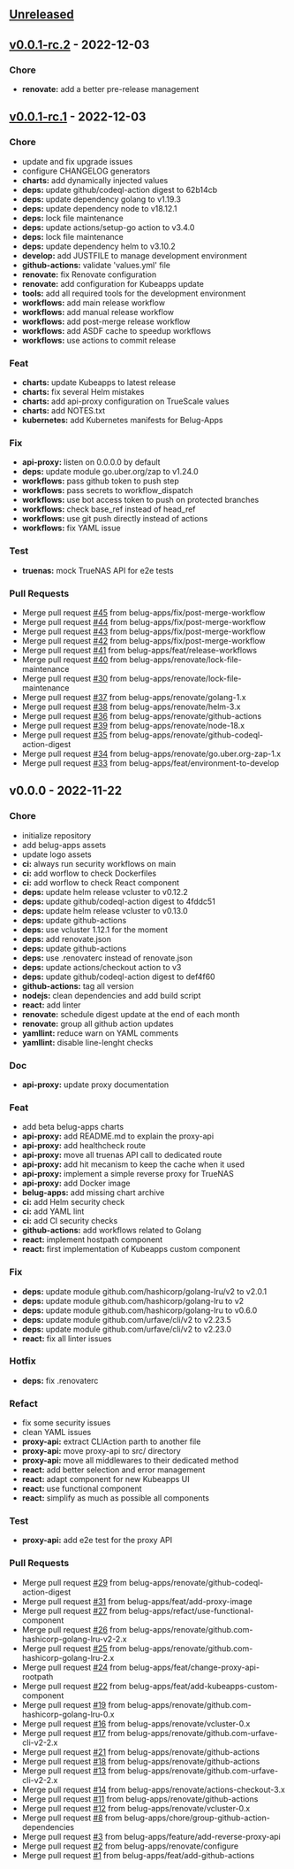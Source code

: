 <a name="unreleased"></a>
## [Unreleased]


<a name="v0.0.1-rc.2"></a>
## [v0.0.1-rc.2] - 2022-12-03
### Chore
- **renovate:** add a better pre-release management


<a name="v0.0.1-rc.1"></a>
## [v0.0.1-rc.1] - 2022-12-03
### Chore
- update and fix upgrade issues
- configure CHANGELOG generators
- **charts:** add dynamically injected values
- **deps:** update github/codeql-action digest to 62b14cb
- **deps:** update dependency golang to v1.19.3
- **deps:** update dependency node to v18.12.1
- **deps:** lock file maintenance
- **deps:** update actions/setup-go action to v3.4.0
- **deps:** lock file maintenance
- **deps:** update dependency helm to v3.10.2
- **develop:** add JUSTFILE to manage development environment
- **github-actions:** validate 'values.yml' file
- **renovate:** fix Renovate configuration
- **renovate:** add configuration for Kubeapps update
- **tools:** add all required tools for the development environment
- **workflows:** add main release workflow
- **workflows:** add manual release workflow
- **workflows:** add post-merge release workflow
- **workflows:** add ASDF cache to speedup workflows
- **workflows:** use actions to commit release

### Feat
- **charts:** update Kubeapps to latest release
- **charts:** fix several Helm mistakes
- **charts:** add api-proxy configuration on TrueScale values
- **charts:** add NOTES.txt
- **kubernetes:** add Kubernetes manifests for Belug-Apps

### Fix
- **api-proxy:** listen on 0.0.0.0 by default
- **deps:** update module go.uber.org/zap to v1.24.0
- **workflows:** pass github token to push step
- **workflows:** pass secrets to workflow_dispatch
- **workflows:** use bot access token to push on protected branches
- **workflows:** check base_ref instead of head_ref
- **workflows:** use git push directly instead of actions
- **workflows:** fix YAML issue

### Test
- **truenas:** mock TrueNAS API for e2e tests

### Pull Requests
- Merge pull request [#45](https://github.com/belug-apps/belug-apps/issues/45) from belug-apps/fix/post-merge-workflow
- Merge pull request [#44](https://github.com/belug-apps/belug-apps/issues/44) from belug-apps/fix/post-merge-workflow
- Merge pull request [#43](https://github.com/belug-apps/belug-apps/issues/43) from belug-apps/fix/post-merge-workflow
- Merge pull request [#42](https://github.com/belug-apps/belug-apps/issues/42) from belug-apps/fix/post-merge-workflow
- Merge pull request [#41](https://github.com/belug-apps/belug-apps/issues/41) from belug-apps/feat/release-workflows
- Merge pull request [#40](https://github.com/belug-apps/belug-apps/issues/40) from belug-apps/renovate/lock-file-maintenance
- Merge pull request [#30](https://github.com/belug-apps/belug-apps/issues/30) from belug-apps/renovate/lock-file-maintenance
- Merge pull request [#37](https://github.com/belug-apps/belug-apps/issues/37) from belug-apps/renovate/golang-1.x
- Merge pull request [#38](https://github.com/belug-apps/belug-apps/issues/38) from belug-apps/renovate/helm-3.x
- Merge pull request [#36](https://github.com/belug-apps/belug-apps/issues/36) from belug-apps/renovate/github-actions
- Merge pull request [#39](https://github.com/belug-apps/belug-apps/issues/39) from belug-apps/renovate/node-18.x
- Merge pull request [#35](https://github.com/belug-apps/belug-apps/issues/35) from belug-apps/renovate/github-codeql-action-digest
- Merge pull request [#34](https://github.com/belug-apps/belug-apps/issues/34) from belug-apps/renovate/go.uber.org-zap-1.x
- Merge pull request [#33](https://github.com/belug-apps/belug-apps/issues/33) from belug-apps/feat/environment-to-develop


<a name="v0.0.0"></a>
## v0.0.0 - 2022-11-22
### Chore
- initialize repository
- add belug-apps assets
- update logo assets
- **ci:** always run security workflows on main
- **ci:** add worflow to check Dockerfiles
- **ci:** add worflow to check React component
- **deps:** update helm release vcluster to v0.12.2
- **deps:** update github/codeql-action digest to 4fddc51
- **deps:** update helm release vcluster to v0.13.0
- **deps:** update github-actions
- **deps:** use vcluster 1.12.1 for the moment
- **deps:** add renovate.json
- **deps:** update github-actions
- **deps:** use .renovaterc instead of renovate.json
- **deps:** update actions/checkout action to v3
- **deps:** update github/codeql-action digest to def4f60
- **github-actions:** tag all version
- **nodejs:** clean dependencies and add build script
- **react:** add linter
- **renovate:** schedule digest update at the end of each month
- **renovate:** group all github action updates
- **yamllint:** reduce warn on YAML comments
- **yamllint:** disable line-lenght checks

### Doc
- **api-proxy:** update proxy documentation

### Feat
- add beta belug-apps charts
- **api-proxy:** add README.md to explain the proxy-api
- **api-proxy:** add healthcheck route
- **api-proxy:** move all truenas API call to dedicated route
- **api-proxy:** add hit mecanism to keep the cache when it used
- **api-proxy:** implement a simple reverse proxy for TrueNAS
- **api-proxy:** add Docker image
- **belug-apps:** add missing chart archive
- **ci:** add Helm security check
- **ci:** add YAML lint
- **ci:** add CI security checks
- **github-actions:** add workflows related to Golang
- **react:** implement hostpath component
- **react:** first implementation of Kubeapps custom component

### Fix
- **deps:** update module github.com/hashicorp/golang-lru/v2 to v2.0.1
- **deps:** update module github.com/hashicorp/golang-lru to v2
- **deps:** update module github.com/hashicorp/golang-lru to v0.6.0
- **deps:** update module github.com/urfave/cli/v2 to v2.23.5
- **deps:** update module github.com/urfave/cli/v2 to v2.23.0
- **react:** fix all linter issues

### Hotfix
- **deps:** fix .renovaterc

### Refact
- fix some security issues
- clean YAML issues
- **proxy-api:** extract CLIAction parth to another file
- **proxy-api:** move proxy-api to src/ directory
- **proxy-api:** move all middlewares to their dedicated method
- **react:** add better selection and error management
- **react:** adapt component for new Kubeapps UI
- **react:** use functional component
- **react:** simplify as much as possible all components

### Test
- **proxy-api:** add e2e test for the proxy API

### Pull Requests
- Merge pull request [#29](https://github.com/belug-apps/belug-apps/issues/29) from belug-apps/renovate/github-codeql-action-digest
- Merge pull request [#31](https://github.com/belug-apps/belug-apps/issues/31) from belug-apps/feat/add-proxy-image
- Merge pull request [#27](https://github.com/belug-apps/belug-apps/issues/27) from belug-apps/refact/use-functional-component
- Merge pull request [#26](https://github.com/belug-apps/belug-apps/issues/26) from belug-apps/renovate/github.com-hashicorp-golang-lru-v2-2.x
- Merge pull request [#25](https://github.com/belug-apps/belug-apps/issues/25) from belug-apps/renovate/github.com-hashicorp-golang-lru-2.x
- Merge pull request [#24](https://github.com/belug-apps/belug-apps/issues/24) from belug-apps/feat/change-proxy-api-rootpath
- Merge pull request [#22](https://github.com/belug-apps/belug-apps/issues/22) from belug-apps/feat/add-kubeapps-custom-component
- Merge pull request [#19](https://github.com/belug-apps/belug-apps/issues/19) from belug-apps/renovate/github.com-hashicorp-golang-lru-0.x
- Merge pull request [#16](https://github.com/belug-apps/belug-apps/issues/16) from belug-apps/renovate/vcluster-0.x
- Merge pull request [#17](https://github.com/belug-apps/belug-apps/issues/17) from belug-apps/renovate/github.com-urfave-cli-v2-2.x
- Merge pull request [#21](https://github.com/belug-apps/belug-apps/issues/21) from belug-apps/renovate/github-actions
- Merge pull request [#18](https://github.com/belug-apps/belug-apps/issues/18) from belug-apps/renovate/github-actions
- Merge pull request [#13](https://github.com/belug-apps/belug-apps/issues/13) from belug-apps/renovate/github.com-urfave-cli-v2-2.x
- Merge pull request [#14](https://github.com/belug-apps/belug-apps/issues/14) from belug-apps/renovate/actions-checkout-3.x
- Merge pull request [#11](https://github.com/belug-apps/belug-apps/issues/11) from belug-apps/renovate/github-actions
- Merge pull request [#12](https://github.com/belug-apps/belug-apps/issues/12) from belug-apps/renovate/vcluster-0.x
- Merge pull request [#8](https://github.com/belug-apps/belug-apps/issues/8) from belug-apps/chore/group-github-action-dependencies
- Merge pull request [#3](https://github.com/belug-apps/belug-apps/issues/3) from belug-apps/feature/add-reverse-proxy-api
- Merge pull request [#2](https://github.com/belug-apps/belug-apps/issues/2) from belug-apps/renovate/configure
- Merge pull request [#1](https://github.com/belug-apps/belug-apps/issues/1) from belug-apps/feat/add-github-actions


[Unreleased]: https://github.com/belug-apps/belug-apps/compare/v0.0.1-rc.2...HEAD
[v0.0.1-rc.2]: https://github.com/belug-apps/belug-apps/compare/v0.0.1-rc.1...v0.0.1-rc.2
[v0.0.1-rc.1]: https://github.com/belug-apps/belug-apps/compare/v0.0.0...v0.0.1-rc.1
